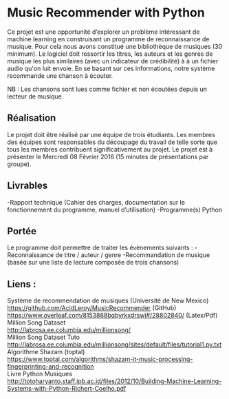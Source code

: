 # Music Recommender with Python

Ce projet est une opportunité d’explorer un problème intéressant de machine learning en construisant un programme de reconnaissance de musique. Pour cela nous avons constitué une bibliothèque de musiques (30 minimum). Le logiciel doit ressortir
les titres, les auteurs et les genres de musique les plus similaires (avec un indicateur de crédibilité) à à un fichier audio qu'on luit envoie. En se basant sur ces informations, notre système recommande une chanson à écouter.

NB : Les chansons sont lues comme fichier et non écoutées depuis un lecteur de musique. 

## Réalisation
Le projet doit être réalisé par une équipe de trois étudiants. Les membres des équipes sont
responsables du découpage du travail de telle sorte que tous les membres contribuent
significativement au projet.
Le projet est à présenter le Mercredi 08 Février 2016 (15 minutes de présentations par groupe).

## Livrables
-Rapport technique (Cahier des charges, documentation sur le fonctionnement du programme,
manuel d’utilisation)
-Programme(s) Python

## Portée
Le programme doit permettre de traiter les évènements suivants :
-Reconnaissance de titre / auteur / genre
-Recommandation de musique (basée sur une liste de lecture composée de trois chansons) 

## Liens :
Système de recommendation de musiques (Université de New Mexico)<br/>
https://github.com/AcidLeroy/MusicRecommender (GitHub)<br/>
https://www.overleaf.com/8153868bqbyrkxdrswj#/28802840/  (Latex/Pdf)<br/>
Million Song Dataset <br/>
http://labrosa.ee.columbia.edu/millionsong/ <br/>
Million Song Dataset Tuto <br/>
http://labrosa.ee.columbia.edu/millionsong/sites/default/files/tutorial1.py.txt <br/>
Algorithme Shazam (toptal) <br/>
https://www.toptal.com/algorithms/shazam-it-music-processing-fingerprinting-and-recognition <br/>
Livre Python Musiques <br/>
http://totoharyanto.staff.ipb.ac.id/files/2012/10/Building-Machine-Learning-Systems-with-Python-Richert-Coelho.pdf  <br/>
